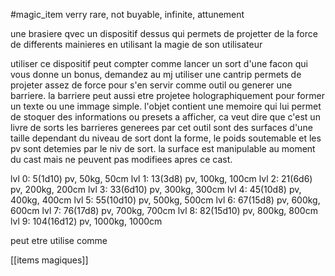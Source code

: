 #magic_item 
verry rare, not buyable, infinite, attunement

une brasiere qvec un dispositif dessus qui permets de projetter de la force de differents mainieres en utilisant la magie de son utilisateur

utiliser ce dispositif peut compter comme lancer un sort d'une facon qui vous donne un bonus, demandez au mj
utiliser une cantrip permets de projeter assez de force pour s'en servir comme outil ou generer une barriere.
la barriere peut aussi etre projetee holographiquement pour former un texte ou une immage simple.
l'objet contient une memoire qui lui permet de stoquer des informations ou presets a afficher,
ca veut dire que c'est un livre de sorts
les barrieres generees par cet outil sont des surfaces d'une taille dependant du niveau de sort dont la forme, le poids soutemable et les pv sont detemies par le niv de sort. la surface est manipulable au moment du cast mais ne peuvent pas modifiees apres ce cast.

lvl 0: 5(1d10) pv, 50kg, 50cm
lvl 1:  13(3d8) pv, 100kg, 100cm
lvl 2: 21(6d6) pv, 200kg, 200cm
lvl 3: 33(6d10) pv, 300kg, 300cm
lvl 4: 45(10d8) pv, 400kg, 400cm
lvl 5: 55(10d10) pv, 500kg, 500cm
lvl 6: 67(15d8) pv, 600kg, 600cm
lvl 7: 76(17d8) pv, 700kg, 700cm
lvl 8: 82(15d10) pv, 800kg, 800cm
lvl 9: 104(16d12) pv, 1000kg, 1000cm

peut etre utilise comme

[[items magiques]]